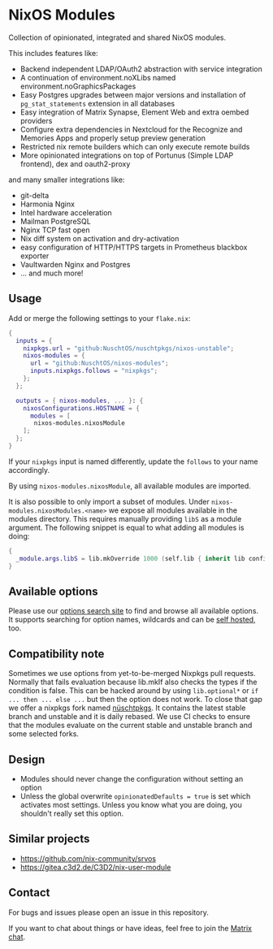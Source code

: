 # NixOS Modules

Collection of opinionated, integrated and shared NixOS modules.

This includes features like:
- Backend independent LDAP/OAuth2 abstraction with service integration
- A continuation of environment.noXLibs named environment.noGraphicsPackages
- Easy Postgres upgrades between major versions and installation of `pg_stat_statements` extension in all databases
- Easy integration of Matrix Synapse, Element Web and extra oembed providers
- Configure extra dependencies in Nextcloud for the Recognize and Memories Apps and properly setup preview generation
- Restricted nix remote builders which can only execute remote builds
- More opinionated integrations on top of Portunus (Simple LDAP frontend), dex and oauth2-proxy

and many smaller integrations like:

- git-delta
- Harmonia Nginx
- Intel hardware acceleration
- Mailman PostgreSQL
- Nginx TCP fast open
- Nix diff system on activation and dry-activation
- easy configuration of HTTP/HTTPS targets in Prometheus blackbox exporter
- Vaultwarden Nginx and Postgres
- ... and much more!

## Usage

Add or merge the following settings to your `flake.nix`:

```nix
{
  inputs = {
    nixpkgs.url = "github:NuschtOS/nuschtpkgs/nixos-unstable";
    nixos-modules = {
      url = "github:NuschtOS/nixos-modules";
      inputs.nixpkgs.follows = "nixpkgs";
    };
  };

  outputs = { nixos-modules, ... }: {
    nixosConfigurations.HOSTNAME = {
      modules = [
       nixos-modules.nixosModule
    ];
  };
}
```

If your `nixpkgs` input is named differently, update the `follows` to your name accordingly.

By using `nixos-modules.nixosModule`, all available modules are imported.

It is also possible to only import a subset of modules.
Under `nixos-modules.nixosModules.<name>` we expose all modules available in the modules directory.
This requires manually providing `libS` as a module argument.
The following snippet is equal to what adding all modules is doing:
```nix
{
  _module.args.libS = lib.mkOverride 1000 (self.lib { inherit lib config; });
}
```

## Available options

Please use our [options search site](https://search.xn--nschtos-n2a.de/?scope=NixOS%20Modules) to find and browse all available options. It supports searching for option names, wildcards and can be [self hosted](https://github.com/NuschtOS/search), too.

## Compatibility note

Sometimes we use options from yet-to-be-merged Nixpkgs pull requests.
Normally that fails evaluation because lib.mkIf also checks the types if the condition is false.
This can be hacked around by using `lib.optional*` or `if ... then ... else ...` but then the option does not work.
To close that gap we offer a nixpkgs fork named [nüschtpkgs](https://github.com/NuschtOS/nuschtpkgs).
It contains the latest stable branch and unstable and it is daily rebased.
We use CI checks to ensure that the modules evaluate on the current stable and unstable branch and some selected forks.

## Design

* Modules should never change the configuration without setting an option
* Unless the global overwrite ``opinionatedDefaults = true`` is set which activates most settings.
  Unless you know what you are doing, you shouldn't really set this option.

## Similar projects

* <https://github.com/nix-community/srvos>
* <https://gitea.c3d2.de/C3D2/nix-user-module>

## Contact

For bugs and issues please open an issue in this repository.

If you want to chat about things or have ideas, feel free to join the [Matrix chat](https://matrix.to/#/#nuschtos:c3d2.de).
